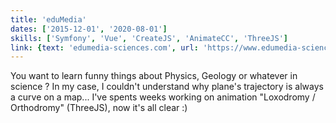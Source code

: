 ```yaml
---
title: 'eduMedia'
dates: ['2015-12-01', '2020-08-01']
skills: ['Symfony', 'Vue', 'CreateJS', 'AnimateCC', 'ThreeJS']
link: {text: 'edumedia-sciences.com', url: 'https://www.edumedia-sciences.com/fr/'}
---
```


You want to learn funny things about Physics, Geology or whatever in science ? In my case, I couldn't understand why plane's trajectory is always a curve on a map... I've spents weeks working on animation "Loxodromy / Orthodromy" (ThreeJS), now it's all clear :)